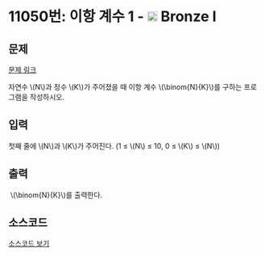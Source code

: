 # 11050번: 이항 계수 1 - <img src="https://static.solved.ac/tier_small/5.svg" style="height:20px" /> Bronze I

<!-- performance -->

<!-- 문제 제출 후 깃허브에 푸시를 했을 때 제출한 코드의 성능이 입력될 공간입니다.-->

<!-- end -->

## 문제

[문제 링크](https://boj.kr/11050)

<p>자연수 \(N\)과 정수 \(K\)가 주어졌을 때 이항 계수 \(\binom{N}{K}\)를&nbsp;구하는 프로그램을 작성하시오.</p>

## 입력

<p>첫째 줄에 \(N\)과 \(K\)가 주어진다. (1 ≤ \(N\) ≤ 10, 0 ≤ \(K\) ≤ \(N\))</p>

## 출력

<p>&nbsp;\(\binom{N}{K}\)를&nbsp;출력한다.</p>

## 소스코드

[소스코드 보기](이항%20계수%201.cpp)